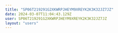 ```yaml
---
title: "SP06T219291G2XKWRPJHEYM9XREYK2K3K32JZ7JZ"
date: 2024-03-07T11:04:43.129Z
user: SP06T219291G2XKWRPJHEYM9XREYK2K3K32JZ7JZ
layout: "users"
---
```

    